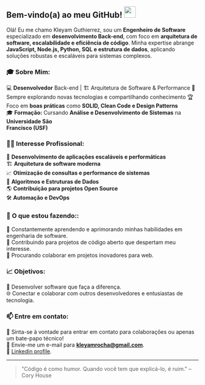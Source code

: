 ## Bem-vindo(a) ao meu GitHub! <img src="https://media.giphy.com/media/hvRJCLFzcasrR4ia7z/giphy.gif" width="30" >  

Olá! Eu me chamo Kleyam Guthierrez, sou um **Engenheiro de Software** especializado em **desenvolvimento Back-end**, com foco em **arquitetura de software, escalabilidade e eficiência de código**. Minha expertise abrange **JavaScript, Node.js, Python, SQL e estrutura de dados**, aplicando soluções robustas e escaláveis para sistemas complexos.

### 🎓 Sobre Mim:
     
💻 **Desenvolvedor** Back-end | 🏗️ Arquitetura de Software & Performance
📖 Sempre explorando novas tecnologias e compartilhando conhecimento 
🏆 Foco em **boas práticas** como **SOLID, Clean Code e Design Patterns**  
🎓 **Formação:** Cursando **Análise e Desenvolvimento de Sistemas** na **Universidade São     
Francisco (USF)**
 
  
### 👩‍💻 Interesse Profissional:

🚀 **Desenvolvimento de aplicações escaláveis e performáticas**  
🏗️ **Arquitetura de software moderna**  
📈 **Otimização de consultas e performance de sistemas**  
🧠 **Algoritmos e Estruturas de Dados**  
🌎 **Contribuição para projetos Open Source**  
🛠 **Automação e DevOps**  


### 🌱 O que estou fazendo::

📖 Constantemente aprendendo e aprimorando minhas habilidades em engenharia de software.<br/>
🔄 Contribuindo para projetos de código aberto que despertam meu interesse.<br/>
🤝 Procurando colaborar em projetos inovadores para web.<br/>

### 📈 Objetivos:

🌟 Desenvolver software que faça a diferença.<br/>
🌐 Conectar e colaborar com outros desenvolvedores e entusiastas de tecnologia.<br/>

### 📫 Entre em contato:

💬 Sinta-se à vontade para entrar em contato para colaborações ou apenas um bate-papo técnico!<br/>
📧 Envie-me um e-mail para **kleyamrocha@gmail.com**.<br/>
🔗 [Linkedin profile](https://www.linkedin.com/in/kleyam-guthierrez-ba3b61234/).<br/>

<hr>

> "Código é como humor. Quando você tem que explicá-lo, é ruim." – Cory House









